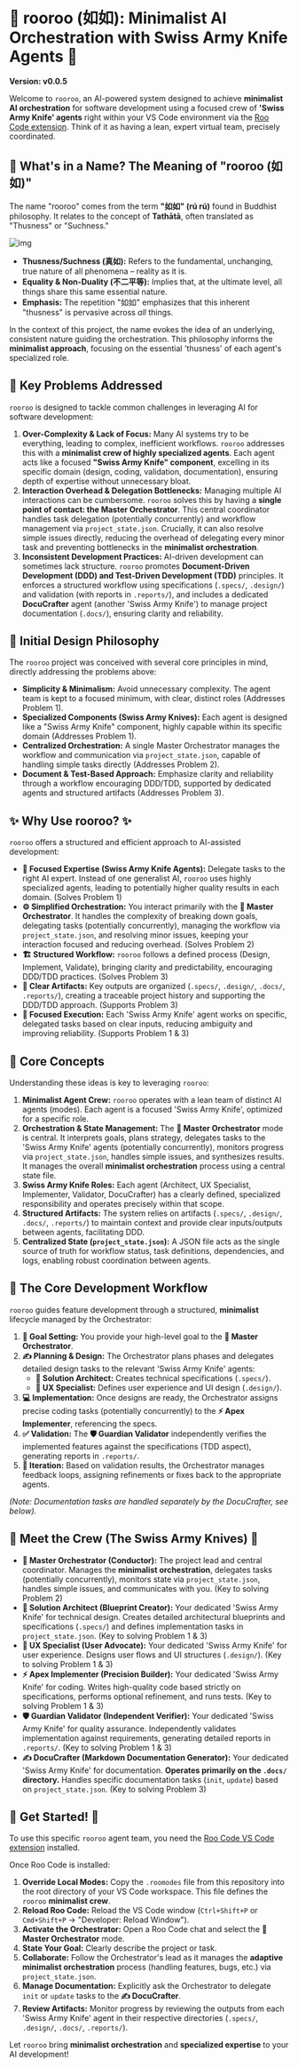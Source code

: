 # 🚀 rooroo (如如): Minimalist AI Orchestration with Swiss Army Knife Agents 🚀

**Version: v0.0.5**

Welcome to `rooroo`, an AI-powered system designed to achieve **minimalist AI orchestration** for software development using a focused crew of **'Swiss Army Knife' agents** right within your VS Code environment via the [Roo Code extension](https://github.com/RooVetGit/Roo-Code). Think of it as having a lean, expert virtual team, precisely coordinated.

## 🤔 What's in a Name? The Meaning of "rooroo (如如)"

The name "rooroo" comes from the term **"如如" (rú rú)** found in Buddhist philosophy. It relates to the concept of **Tathātā**, often translated as "Thusness" or "Suchness."

![img](https://encrypted-tbn0.gstatic.com/images?q=tbn:ANd9GcQeUmsB4LIHLErFEbei5g8PfIFG-XQntgqLyA&s)

*   **Thusness/Suchness (真如):** Refers to the fundamental, unchanging, true nature of all phenomena – reality as it is.
*   **Equality & Non-Duality (不二平等):** Implies that, at the ultimate level, all things share this same essential nature.
*   **Emphasis:** The repetition "如如" emphasizes that this inherent "thusness" is pervasive across *all* things.

In the context of this project, the name evokes the idea of an underlying, consistent nature guiding the orchestration. This philosophy informs the **minimalist approach**, focusing on the essential 'thusness' of each agent's specialized role.

## 🎯 Key Problems Addressed

`rooroo` is designed to tackle common challenges in leveraging AI for software development:

1.  **Over-Complexity & Lack of Focus:** Many AI systems try to be everything, leading to complex, inefficient workflows. `rooroo` addresses this with a **minimalist crew of highly specialized agents**. Each agent acts like a focused **"Swiss Army Knife" component**, excelling in its specific domain (design, coding, validation, documentation), ensuring depth of expertise without unnecessary bloat.
2.  **Interaction Overhead & Delegation Bottlenecks:** Managing multiple AI interactions can be cumbersome. `rooroo` solves this by having a **single point of contact: the Master Orchestrator**. This central coordinator handles task delegation (potentially concurrently) and workflow management via `project_state.json`. Crucially, it can also resolve simple issues directly, reducing the overhead of delegating every minor task and preventing bottlenecks in the **minimalist orchestration**.
3.  **Inconsistent Development Practices:** AI-driven development can sometimes lack structure. `rooroo` promotes **Document-Driven Development (DDD) and Test-Driven Development (TDD)** principles. It enforces a structured workflow using specifications (`.specs/`, `.design/`) and validation (with reports in `.reports/`), and includes a dedicated **DocuCrafter** agent (another 'Swiss Army Knife') to manage project documentation (`.docs/`), ensuring clarity and reliability.

## 🤔 Initial Design Philosophy

The `rooroo` project was conceived with several core principles in mind, directly addressing the problems above:

*   **Simplicity & Minimalism:** Avoid unnecessary complexity. The agent team is kept to a focused minimum, with clear, distinct roles (Addresses Problem 1).
*   **Specialized Components (Swiss Army Knives):** Each agent is designed like a "Swiss Army Knife" component, highly capable within its specific domain (Addresses Problem 1).
*   **Centralized Orchestration:** A single Master Orchestrator manages the workflow and communication via `project_state.json`, capable of handling simple tasks directly (Addresses Problem 2).
*   **Document & Test-Based Approach:** Emphasize clarity and reliability through a workflow encouraging DDD/TDD, supported by dedicated agents and structured artifacts (Addresses Problem 3).

## ✨ Why Use rooroo? ✨

`rooroo` offers a structured and efficient approach to AI-assisted development:

*   **🎯 Focused Expertise (Swiss Army Knife Agents):** Delegate tasks to the right AI expert. Instead of one generalist AI, `rooroo` uses highly specialized agents, leading to potentially higher quality results in each domain. (Solves Problem 1)
*   **⚙️ Simplified Orchestration:** You interact primarily with the **🧠 Master Orchestrator**. It handles the complexity of breaking down goals, delegating tasks (potentially concurrently), managing the workflow via `project_state.json`, and resolving minor issues, keeping your interaction focused and reducing overhead. (Solves Problem 2)
*   **🏗️ Structured Workflow:** `rooroo` follows a defined process (Design, Implement, Validate), bringing clarity and predictability, encouraging DDD/TDD practices. (Solves Problem 3)
*   **💾 Clear Artifacts:** Key outputs are organized (`.specs/`, `.design/`, `.docs/`, `.reports/`), creating a traceable project history and supporting the DDD/TDD approach. (Supports Problem 3)
*   **🎯 Focused Execution:** Each 'Swiss Army Knife' agent works on specific, delegated tasks based on clear inputs, reducing ambiguity and improving reliability. (Supports Problem 1 & 3)

## 🔑 Core Concepts

Understanding these ideas is key to leveraging `rooroo`:

1.  **Minimalist Agent Crew:** `rooroo` operates with a lean team of distinct AI agents (modes). Each agent is a focused 'Swiss Army Knife', optimized for a specific role.
2.  **Orchestration & State Management:** The **🧠 Master Orchestrator** mode is central. It interprets goals, plans strategy, delegates tasks to the 'Swiss Army Knife' agents (potentially concurrently), monitors progress via `project_state.json`, handles simple issues, and synthesizes results. It manages the overall **minimalist orchestration** process using a central state file.
3.  **Swiss Army Knife Roles:** Each agent (Architect, UX Specialist, Implementer, Validator, DocuCrafter) has a clearly defined, specialized responsibility and operates precisely within that scope.
4.  **Structured Artifacts:** The system relies on artifacts (`.specs/`, `.design/`, `.docs/`, `.reports/`) to maintain context and provide clear inputs/outputs between agents, facilitating DDD.
5.  **Centralized State (`project_state.json`):** A JSON file acts as the single source of truth for workflow status, task definitions, dependencies, and logs, enabling robust coordination between agents.
## 🔄 The Core Development Workflow

`rooroo` guides feature development through a structured, **minimalist** lifecycle managed by the Orchestrator:

1.  **🎯 Goal Setting:** You provide your high-level goal to the **🧠 Master Orchestrator**.
2.  **✍️ Planning & Design:** The Orchestrator plans phases and delegates detailed design tasks to the relevant 'Swiss Army Knife' agents:
    *   **📐 Solution Architect:** Creates technical specifications (`.specs/`).
    *   **🎨 UX Specialist:** Defines user experience and UI design (`.design/`).
3.  **💻 Implementation:** Once designs are ready, the Orchestrator assigns precise coding tasks (potentially concurrently) to the **⚡ Apex Implementer**, referencing the specs.
4.  **✅ Validation:** The **🛡️ Guardian Validator** independently verifies the implemented features against the specifications (TDD aspect), generating reports in `.reports/`.
5.  **🔄 Iteration:** Based on validation results, the Orchestrator manages feedback loops, assigning refinements or fixes back to the appropriate agents.

*(Note: Documentation tasks are handled separately by the DocuCrafter, see below).*

## 🤖 Meet the Crew (The Swiss Army Knives) 🤖

*   **🧠 Master Orchestrator (Conductor):** The project lead and central coordinator. Manages the **minimalist orchestration**, delegates tasks (potentially concurrently), monitors state via `project_state.json`, handles simple issues, and communicates with you. (Key to solving Problem 2)
*   **📐 Solution Architect (Blueprint Creator):** Your dedicated 'Swiss Army Knife' for technical design. Creates detailed architectural blueprints and specifications (`.specs/`) and defines implementation tasks in `project_state.json`. (Key to solving Problem 1 & 3)
*   **🎨 UX Specialist (User Advocate):** Your dedicated 'Swiss Army Knife' for user experience. Designs user flows and UI structures (`.design/`). (Key to solving Problem 1 & 3)
*   **⚡ Apex Implementer (Precision Builder):** Your dedicated 'Swiss Army Knife' for coding. Writes high-quality code based strictly on specifications, performs optional refinement, and runs tests. (Key to solving Problem 1 & 3)
*   **🛡️ Guardian Validator (Independent Verifier):** Your dedicated 'Swiss Army Knife' for quality assurance. Independently validates implementation against requirements, generating detailed reports in `.reports/`. (Key to solving Problem 1 & 3)
*   **✍️ DocuCrafter (Markdown Documentation Generator):** Your dedicated 'Swiss Army Knife' for documentation. **Operates primarily on the `.docs/` directory.** Handles specific documentation tasks (`init`, `update`) based on `project_state.json`. (Key to solving Problem 3)

## 🚀 Get Started! 🚀

To use this specific `rooroo` agent team, you need the [Roo Code VS Code extension](https://marketplace.visualstudio.com/items?itemName=RooVeterinaryInc.roo-cline) installed.

Once Roo Code is installed:

1.  **Override Local Modes:** Copy the `.roomodes` file from this repository into the root directory of your VS Code workspace. This file defines the `rooroo` **minimalist crew**.
2.  **Reload Roo Code:** Reload the VS Code window (`Ctrl+Shift+P` or `Cmd+Shift+P` -> "Developer: Reload Window").
3.  **Activate the Orchestrator:** Open a Roo Code chat and select the **🧠 Master Orchestrator** mode.
4.  **State Your Goal:** Clearly describe the project or task.
5.  **Collaborate:** Follow the Orchestrator's lead as it manages the **adaptive minimalist orchestration** process (handling features, bugs, etc.) via `project_state.json`.
6.  **Manage Documentation:** Explicitly ask the Orchestrator to delegate `init` or `update` tasks to the **✍️ DocuCrafter**.
7.  **Review Artifacts:** Monitor progress by reviewing the outputs from each 'Swiss Army Knife' agent in their respective directories (`.specs/`, `.design/`, `.docs/`, `.reports/`).

Let `rooroo` bring **minimalist orchestration** and **specialized expertise** to your AI development!